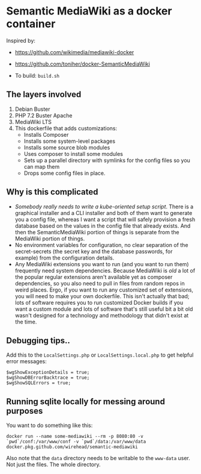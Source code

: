 # Semantic MediaWiki as a docker container

Inspired by:

 * https://github.com/wikimedia/mediawiki-docker
 * https://github.com/toniher/docker-SemanticMediaWiki

 * To build: `build.sh`

## The layers involved

1. Debian Buster
2. PHP 7.2 Buster Apache
3. MediaWiki LTS
4. This dockerfile that adds customizations:
    * Installs Composer
    * Installs some system-level packages
    * Installs some source blob modules
    * Uses composer to install some modules
    * Sets up a parallel directory with symlinks for the config files so you can map them
    * Drops some config files in place.


## Why is this complicated

* *Somebody really needs to write a kube-oriented setup script*.  There is a graphical installer and a CLI installer and both of them want to generate you a config file, whereas I want a script that will safely provision a fresh database based on the values in the config file that already exists.  And then the SemanticMediaWiki portion of things is separate from the MediaWiki portion of things.
* No environment variables for configuration, no clear separation of the secret-secrets (the secret key and the database passwords, for example) from the configuration details.
* Any MediaWiki extensions you want to run (and you want to run them) frequently need system dependencies.  Because MediaWiki is *old* a lot of the popular regular extensions aren't available yet as composer dependencies, so you also need to pull in files from random repos in weird places.  Ergo, if you want to run any customized set of extensions, you will need to make your own dockerfile.  This isn't actually that bad; lots of software requires you to run customized Docker builds if you want a custom module and lots of software that's still useful bit a bit old wasn't designed for a technology and methodology that didn't exist at the time.

## Debugging tips..

Add this to the `LocalSettings.php` or `LocalSettings.local.php` to get helpful error messages:

```
$wgShowExceptionDetails = true;
$wgShowDBErrorBacktrace = true;
$wgShowSQLErrors = true;
```

## Running sqlite locally for messing around purposes

You want to do something like this:
```
docker run --name some-mediawiki --rm -p 8080:80 -v `pwd`/conf:/var/www/conf -v `pwd`/data:/var/www/data docker.pkg.github.com/wirehead/semantic-mediawiki
```

Also note that the `data` directory needs to be writable to the `www-data` user.  Not just the files.  The whole directory.


